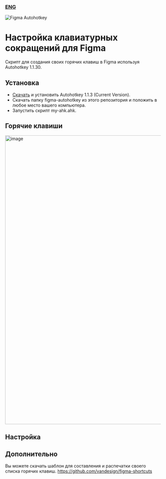 ### [ENG](https://github.com/vandesign/figma-autohotkey/blob/master/README.md)
![Figma Autohotkey](https://github.com/vandesign/figma-autohotkey/blob/master/figma-autohotkey.png)

# Настройка клавиатурных сокращений для Figma
Скрипт для создания своих горячих клавиш в Figma используя Autohotkey 1.1.30.

## Установка
- [Скачать](https://www.autohotkey.com/) и установить Autohotkey 1.1.3 (Current Version).
- Скачать папку figma-autohotkey из этого репозитория и положить в любое место вашего компьютера.
- Запустить скрипт my-ahk.ahk.

## Горячие клавиши
<img width="933" alt="image" src="https://github.com/vandesign/figma-autohotkey/blob/master/figma-autohotkey/figma/figma-shortcuts-windows-custom.png">

## Настройка

## Дополнительно
Вы можете скачать шаблон для составления и распечатки своего списка горячих клавиш.
https://github.com/vandesign/figma-shortcuts
